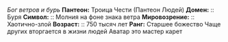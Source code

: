 *Бог ветров и бурь*
**Пантеон:** Троица Чести (Пантеон Людей)
**Домен:** :: Буря
**Символ:**        :: Молния на фоне знака ветра
**Мировозрение:**   :: Хаотично-злой
**Возраст:**     :: 750 тысяч лет
**Ранг:** Старшее божество 
Чаще других вторгается в жизни людей 
Аватар это мастер карет 